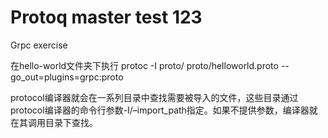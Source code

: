 # Protoq master test  123
Grpc exercise 

在hello-world文件夹下执行
protoc -I proto/ proto/helloworld.proto --go_out=plugins=grpc:proto

protocol编译器就会在一系列目录中查找需要被导入的文件，这些目录通过protocol编译器的命令行参数-I/–import_path指定。如果不提供参数，编译器就在其调用目录下查找。
